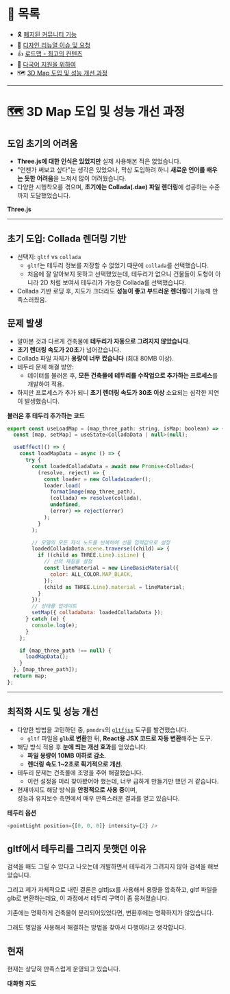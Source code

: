 # 📂 목록

- 🎗️ [폐지된 커뮤니티 기능](./community.md)
- 🎨 [디자인 리뉴얼 이슈 및 요청](./design.md)
- 👍 [로드맵 - 최고의 컨텐츠](./roadmap.md)
- 🍱 [다국어 지원을 위하여](./i18n.md)
- 🗺️ [3D Map 도입 및 성능 개선 과정](./3dmap.md)

---

# 🗺️ 3D Map 도입 및 성능 개선 과정

## 도입 초기의 어려움

- **Three.js에 대한 인식은 있었지만** 실제 사용해본 적은 없었습니다.
- "언젠가 써보고 싶다"는 생각은 있었으나, 막상 도입하려 하니 **새로운 언어를 배우는 듯한 어려움**을 느껴서 많이 어려웠습니다.
- 다양한 시행착오를 겪으며, **초기에는 Collada(.dae) 파일 렌더링**에 성공하는 수준까지 도달했었습니다.

**Three.js**

---

## 초기 도입: Collada 렌더링 기반

- 선택지: `gltf` vs `collada`
  - `gltf`는 테두리 정보를 저장할 수 없었기 때문에 `collada`를 선택했습니다.
  - 처음에 잘 알아보지 못하고 선택했었는데, 테두리가 없으니 건물들이 도형이 아니라 2D 처럼 보여서 테두리가 가능한 Collada를 선택했습니다.
- Collada 기반 로딩 후, 지도가 크더라도 **성능이 좋고 부드러운 렌더링**이 가능해 만족스러웠음.

## 문제 발생

- 알아본 것과 다르게 건축물에 **테두리가 자동으로 그려지지 않았습니다**.
- **초기 렌더링 속도가 20초**가 넘어갔습니다.
- Collada 파일 자체가 **용량이 너무 컸습니다** (최대 80MB 이상).
- 테두리 문제 해결 방안:
  - 데이터를 불러온 후, **모든 건축물에 테두리를 수작업으로 추가하는 프로세스**를 개발하여 적용.
- 하지만 프로세스가 추가 되니 **초기 렌더링 속도가 30초 이상** 소요되는 심각한 지연이 발생했습니다.

**불러온 후 테두리 추가하는 코드**

```js
export const useLoadMap = (map_three_path: string, isMap: boolean) => {
  const [map, setMap] = useState<ColladaData | null>(null);

  useEffect(() => {
    const loadMapData = async () => {
      try {
        const loadedColladaData = await new Promise<Collada>(
          (resolve, reject) => {
            const loader = new ColladaLoader();
            loader.load(
              formatImage(map_three_path),
              (collada) => resolve(collada),
              undefined,
              (error) => reject(error)
            );
          }
        );

        // 모델의 모든 자식 노드를 반복하여 선을 입력값으로 설정
        loadedColladaData.scene.traverse((child) => {
          if ((child as THREE.Line).isLine) {
            // 선의 재질을 설정
            const lineMaterial = new LineBasicMaterial({
              color: ALL_COLOR.MAP_BLACK,
            });
            (child as THREE.Line).material = lineMaterial;
          }
        });
        // 상태를 업데이트
        setMap({ colladaData: loadedColladaData });
      } catch (e) {
        console.log(e);
      }
    };

    if (map_three_path !== null) {
      loadMapData();
    }
  }, [map_three_path]);
  return map;
};
```

---

## 최적화 시도 및 성능 개선

- 다양한 방법을 고민하던 중, `pmndrs`의 [`gltfjsx`](https://github.com/pmndrs/gltfjsx) 도구를 발견했습니다.
  - `gltf` 파일을 **`glb`로 변환**한 뒤, **React용 JSX 코드로 자동 변환**해주는 도구.
- 해당 방식 적용 후 **눈에 띄는 개선 효과**를 얻었습니다.
  - **파일 용량이 10MB 이하로 감소**.
  - **렌더링 속도 1~2초로 획기적으로 개선**.
- 테두리 문제는 건축물에 조명을 주어 해결했습니다.
  - 이런 설정을 미리 찾아봤어야 했는데, 너무 급하게 만들기만 했던 거 같습니다.
- 현재까지도 해당 방식을 **안정적으로 사용 중**이며,  
  성능과 유지보수 측면에서 매우 만족스러운 결과를 얻고 있습니다.

**테두리 옵션**

```js
<pointLight position={[0, 0, 0]} intensity={2} />
```

## gltf에서 테두리를 그리지 못햇던 이유

검색을 해도 그릴 수 있다고 나오는데 개발하면서 테두리가 그려지지 않아 검색을 해보았습니다.

그리고 제가 자체적으로 내린 결론은 gltfjsx를 사용해서 용량을 압축하고, gltf 파일을 glb로 변환하는데요, 이 과정에서 테두리 구역이 좀 뭉쳐졌습니다.

기존에는 명확하게 건축물이 분리되어있었다면, 변환후에는 명확하지가 않았습니다.

그래도 명암을 사용해서 해결하는 방법을 찾아서 다행이라고 생각합니다.

## 현재

현재는 상당히 만족스럽게 운영되고 있습니다.

**대화형 지도**
